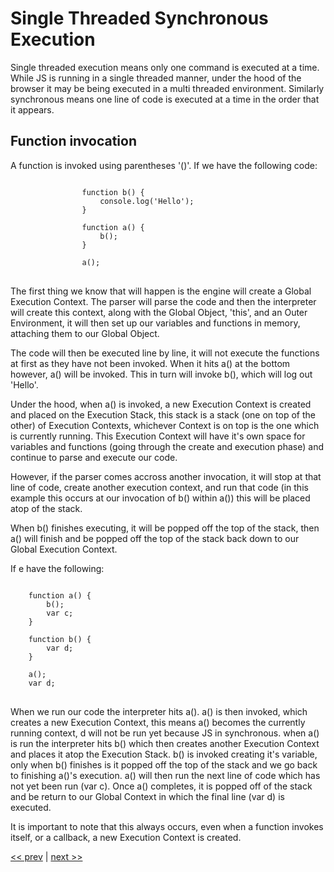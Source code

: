 # Single Threaded Synchronous Execution

Single threaded execution means only one command is executed at a time. While JS is running in a single threaded manner, under the hood of the browser it may be being executed in a multi threaded environment. Similarly synchronous means one line of code is executed at a time in the order that it appears. 

## Function invocation

A function is invoked using parentheses '()'. If we have the following code:

<pre>
<code>
                function b() {
                    console.log('Hello');
                }

                function a() {
                    b();
                }

                a();
</code>
</pre>

The first thing we know that will happen is the engine will create a Global Execution Context. The parser will parse the code and then the interpreter will create this context, along with the Global Object, 'this', and an Outer Environment, it will then set up our variables and functions in memory, attaching them to our Global Object.

The code will then be executed line by line, it will not execute the functions at first as they have not been invoked. When it hits a() at the bottom however, a() will be invoked. This in turn will invoke b(), which will log out 'Hello'.

Under the hood, when a() is invoked, a new Execution Context is created and placed on the Execution Stack, this stack is a stack (one on top of the other) of Execution Contexts, whichever Context is on top is the one which is currently running. This Execution Context will have it's own space for variables and functions (going through the create and execution phase) and continue to parse and execute our code. 

However, if the parser comes accross another invocation, it will stop at that line of code, create another execution context, and run that code (in this example this occurs at our invocation of b() within a()) this will be placed atop of the stack.

When b() finishes executing, it will be popped off the top of the stack, then a() will finish and be popped off the top of the stack back down to our Global Execution Context.

If e have the following:

<pre>
<code>
    function a() {
        b();
        var c;
    }

    function b() {
        var d;
    }

    a();
    var d;
</code>
</pre>

When we run our code the interpreter hits a(). a() is then invoked, which creates a new Execution Context, this means a() becomes the currently running context, d will not be run yet because JS in synchronous. when a() is run the interpreter hits b() which then creates another Execution Context and places it atop the Execution Stack. b() is invoked creating it's variable, only when b() finishes is it popped off the top of the stack and we go back to finishing a()'s execution. a() will then run the next line of code which has not yet been run (var c). Once a() completes, it is popped off of the stack and be return to our Global Context in which the final line (var d) is executed. 

It is important to note that this always occurs, even when a function invokes itself, or a callback, a new Execution Context is created.

[<< prev](../README.md) | [next >>](2.md)